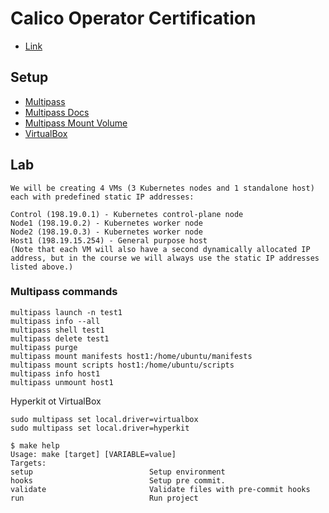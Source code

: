 # Calico Operator Certification

- [Link](https://academy.tigera.io/course/certified-calico-operator-level-1/)

## Setup

- [Multipass](https://multipass.run/docs/installing-on-macos)
- [Multipass Docs](https://github.com/canonical/multipass)
- [Multipass Mount Volume](https://www.techrepublic.com/article/how-to-share-data-between-host-and-vm-with-multipass/)
- [VirtualBox](https://multipass.run/docs/using-virtualbox-in-multipass-macos)

## Lab

```
We will be creating 4 VMs (3 Kubernetes nodes and 1 standalone host) each with predefined static IP addresses:

Control (198.19.0.1) - Kubernetes control-plane node
Node1 (198.19.0.2) - Kubernetes worker node
Node2 (198.19.0.3) - Kubernetes worker node
Host1 (198.19.15.254) - General purpose host
(Note that each VM will also have a second dynamically allocated IP address, but in the course we will always use the static IP addresses listed above.)
```

### Multipass commands

```
multipass launch -n test1
multipass info --all
multipass shell test1
multipass delete test1
multipass purge
multipass mount manifests host1:/home/ubuntu/manifests
multipass mount scripts host1:/home/ubuntu/scripts
multipass info host1
multipass unmount host1
```

Hyperkit ot VirtualBox

```
sudo multipass set local.driver=virtualbox
sudo multipass set local.driver=hyperkit
```

<!-- START makefile-doc -->
```
$ make help
Usage: make [target] [VARIABLE=value]
Targets:
setup                          Setup environment
hooks                          Setup pre commit.
validate                       Validate files with pre-commit hooks
run                            Run project
```
<!-- END makefile-doc -->
